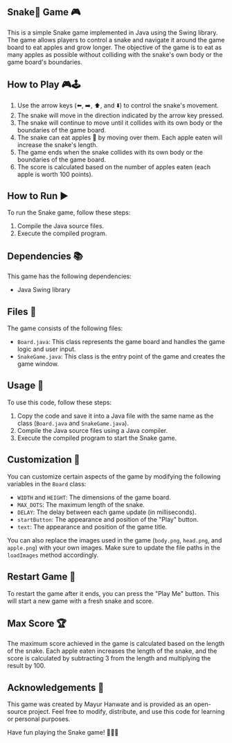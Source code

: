 ## Snake🐍 Game 🎮

This is a simple Snake game implemented in Java using the Swing library. The game allows players to control a snake and navigate it around the game board to eat apples and grow longer. The objective of the game is to eat as many apples as possible without colliding with the snake's own body or the game board's boundaries.

## How to Play 🎮🕹️

1. Use the arrow keys (⬅️, ➡️, ⬆️, and ⬇️) to control the snake's movement.
2. The snake will move in the direction indicated by the arrow key pressed.
3. The snake will continue to move until it collides with its own body or the boundaries of the game board.
4. The snake can eat apples 🍎 by moving over them. Each apple eaten will increase the snake's length.
5. The game ends when the snake collides with its own body or the boundaries of the game board.
6. The score is calculated based on the number of apples eaten (each apple is worth 100 points).

## How to Run ▶️

To run the Snake game, follow these steps:

1. Compile the Java source files.
2. Execute the compiled program.

## Dependencies 📚

This game has the following dependencies:

- Java Swing library

## Files 📁

The game consists of the following files:

- `Board.java`: This class represents the game board and handles the game logic and user input.
- `SnakeGame.java`: This class is the entry point of the game and creates the game window.

## Usage 📝

To use this code, follow these steps:

1. Copy the code and save it into a Java file with the same name as the class (`Board.java` and `SnakeGame.java`).
2. Compile the Java source files using a Java compiler.
3. Execute the compiled program to start the Snake game.

## Customization 🎨

You can customize certain aspects of the game by modifying the following variables in the `Board` class:

- `WIDTH` and `HEIGHT`: The dimensions of the game board.
- `MAX_DOTS`: The maximum length of the snake.
- `DELAY`: The delay between each game update (in milliseconds).
- `startButton`: The appearance and position of the "Play" button.
- `text`: The appearance and position of the game title.

You can also replace the images used in the game (`body.png`, `head.png`, and `apple.png`) with your own images. Make sure to update the file paths in the `loadImages` method accordingly.

## Restart Game 🔄

To restart the game after it ends, you can press the "Play Me" button. This will start a new game with a fresh snake and score.

## Max Score 🏆

The maximum score achieved in the game is calculated based on the length of the snake. Each apple eaten increases the length of the snake, and the score is calculated by subtracting 3 from the length and multiplying the result by 100.

## Acknowledgements 🙏

This game was created by Mayur Hanwate and is provided as an open-source project. Feel free to modify, distribute, and use this code for learning or personal purposes.

Have fun playing the Snake game! 🎉🐍🍎
